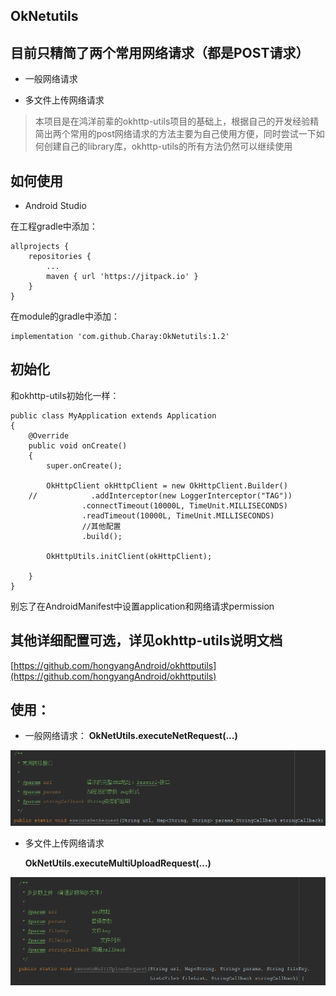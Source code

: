 
## **OkNetutils** ##


## **目前只精简了两个常用网络请求（都是POST请求）** ##
 - 一般网络请求 

 - 多文件上传网络请求

>本项目是在鸿洋前辈的okhttp-utils项目的基础上，根据自己的开发经验精简出两个常用的post网络请求的方法主要为自己使用方便，同时尝试一下如何创建自己的library库，okhttp-utils的所有方法仍然可以继续使用



## **如何使用** ##

- Android Studio
 
在工程gradle中添加：

	allprojects {
		repositories {
			...
			maven { url 'https://jitpack.io' }
		}
	}


在module的gradle中添加：

	implementation 'com.github.Charay:OkNetutils:1.2'


## **初始化** ##
和okhttp-utils初始化一样：

	public class MyApplication extends Application
	{	
		@Override
    	public void onCreate()
    	{
        	super.onCreate();

        	OkHttpClient okHttpClient = new OkHttpClient.Builder()
		//            .addInterceptor(new LoggerInterceptor("TAG"))
                  	.connectTimeout(10000L, TimeUnit.MILLISECONDS)
                  	.readTimeout(10000L, TimeUnit.MILLISECONDS)
                  	//其他配置
                 	.build();
                 
        	OkHttpUtils.initClient(okHttpClient);

    	}
	}

别忘了在AndroidManifest中设置application和网络请求permission

## 其他详细配置**可选**，详见okhttp-utils说明文档 ##
[https://github.com/hongyangAndroid/okhttputils](https://github.com/hongyangAndroid/okhttputils)


## **使用：** ##

- 一般网络请求：
	**OkNetUtils.executeNetRequest(...)**

![image](https://github.com/Charay/OkNetutils/blob/master/images/commonrequest.png)

 - 多文件上传网络请求
 
	**OkNetUtils.executeMultiUploadRequest(...)**
 
![images](https://github.com/Charay/OkNetutils/blob/master/images/multirequest.png)


